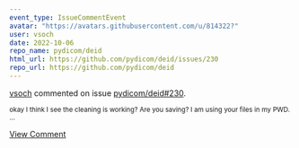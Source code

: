 ```yaml
---
event_type: IssueCommentEvent
avatar: "https://avatars.githubusercontent.com/u/814322?"
user: vsoch
date: 2022-10-06
repo_name: pydicom/deid
html_url: https://github.com/pydicom/deid/issues/230
repo_url: https://github.com/pydicom/deid
---
```


<a href='https://github.com/vsoch' target='_blank'>vsoch</a> commented on issue <a href='https://github.com/pydicom/deid/issues/230' target='_blank'>pydicom/deid#230</a>.

<small>okay I think I see the cleaning is working? Are you saving? I am using your files in my PWD....</small>

<a href='https://github.com/pydicom/deid/issues/230' target='_blank'>View Comment</a>